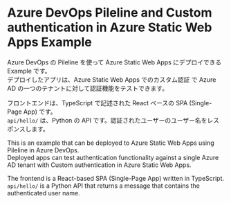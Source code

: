 # Azure DevOps Pileline and Custom authentication in Azure Static Web Apps Example

Azure DevOps の Pileline を使って Azure Static Web Apps にデプロイできる Example です。  
デプロイしたアプリは、Azure Static Web Apps でのカスタム認証 で Azure AD の一つのテナントに対して認証機能をテストできます。

フロントエンドは、TypeScript で記述された React ベースの SPA (Single-Page App) です。  
`api/hello/` は、Python の API です。認証されたユーザーのユーザー名をレスポンスします。

This is an example that can be deployed to Azure Static Web Apps using Pileline in Azure DevOps.  
Deployed apps can test authentication functionality against a single Azure AD tenant with Custom authentication in Azure Static Web Apps.

The frontend is a React-based SPA (Single-Page App) written in TypeScript.  
`api/hello/` is a Python API that returns a message that contains the authenticated user name.
